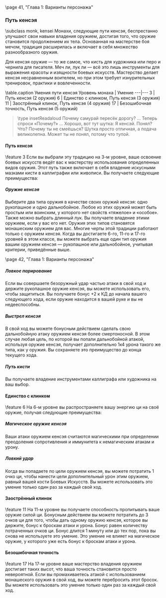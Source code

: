 \page 41, "Глава 1: Варианты персонажа"
### Путь кенсэя
\subclass monk, kensei
Монахи, следующие пути кенсэя, беспрестанно улучшают свои навыки владения оружием, достигая того, что оружие становится продолжением их тела. Основанная на мастерстве боя мечом, традиция расширилась и включает в себя множество разнообразного оружия.

Для кенсэя оружие — то же самое, что кисть для художника или перо и чернила для писателя. Меч ли, лук ли — всё это лишь инструменты для выражения красоты и изящности боевых искусств. Мастерство делает кенсэя несравненным воителем, но при этом требует изнурительных тренировок, практики и вовлеченности.

\table.caption Умения пути кенсэя
Уровень монаха | Умение
---|---
3 | Путь кенсэя (2 оружия)
6 | Единство с клинком, Путь кенсэя (3 оружия)
11 | Заострённый клинок, Путь кенсэя (4 оружия)
17 | Безошибочная точность, Путь кенсэя (5 оружий)

> \type insetReadaloud
> Почему самурай пересёк дорогу? ... Теперь спроси «Почему?» ... Хорошо, вот тут шутка: Я кенсэй. Понял? Что? Почему ты не смеёшься? Шутка просто отличная, а подача великолепна. Может ты не понял, потому что тупой.

#### Путь кенсэя
\feature 3
Если вы выбрали эту традицию на 3-м уровне, ваше освоение боевых искусств ведёт вас к мастерству использования определенных видов оружия. Этот путь также включает в себя владение искусными мазками кисти в каллиграфии или живописи. Вы получаете следующие преимущества:

##### Оружие кенсэя
Выберите два типа оружия в качестве своих оружий кенсэя: одно рукопашное и одно дальнобойное. Любое из этих оружий может быть простым или воинским, у которого нет свойств «тяжелое» и «особое». Также можно выбрать длинный лук. Вы получаете владение этими оружием, если у вас его нет. Оружия этих типов становятся монашеским оружием для вас. Многие черты этой традиции работают только с оружием кенсэя. Когда вы достигаете 6-го, 11-го и 17-го уровней в этом классе, вы можете выбрать еще один тип оружия вашим оружием кенсэя — рукопашное или дальнобойное, учитывая критерии, приведённые выше.

\page 42, "Глава 1: Варианты персонажа"
##### Ловкое парирование
Если вы совершаете безоружный удар частью атаки в свой ход и держите рукопашное оружие кенсэя, вы можете использовать его, чтобы защититься. Вы получаете бонус +2 к КД до начала вашего следующего хода, если оружие находится в вашей руке и вы не недееспособны.

##### Выстрел кенсэя
В свой ход вы можете бонусным действием сделать свою дальнобойную атаку оружием кенсэя более смертоносной. В этом случае любая цель, по которой вы попали дальнобойной атакой, используя оружие кенсэя, получает дополнительно 1к4 урона такого же типа, как у оружия. Вы сохраняете это преимущество до конца текущего хода.

##### Путь кисти
Вы получаете владение инструментами каллиграфа или художника на ваш выбор.

#### Единство с клинком
\feature 6
На 6-м уровне вы распространяете вашу энергию ци на своё оружие, получая следующие преимущества:

##### Магическое оружие кенсэя
Ваши атаки оружием кенсэя считаются магическими при определении преодоления сопротивления и иммунитета к немагическим атакам и урону.

##### Ловкий удар
Когда вы попадаете по цели оружием кенсэя, вы можете потратить 1 очко ци, чтобы нанести цели дополнительный урон этим оружием, равный вашей кости Боевых Искусств. Вы можете использовать это умение только один раз за каждый свой ход.

#### Заострённый клинок
\feature 11
На 11-м уровне вы получаете способность пропитывать ваше оружие силой ци. Бонусным действием вы можете потратить до 3 очков ци для того, чтобы дать одному оружию кенсэя, которое вы держите, бонус к броскам атаки и урона. Бонус равен количеству потраченных очков ци. Бонус длится 1 минуту или до тех пор, пока вы снова не используете это умение. Это умение не влияет на магическое оружие, у которого уже есть бонус к броскам атаки и урона.

#### Безошибочная точность
\feature 17
На 17-м уровне ваше мастерство владения оружием достигает таких высот, что ваша точность становится просто невероятной. Если вы промахиваетесь атакой с использованием монашеского оружия в свой ход, вы можете перебросить этот бросок. Вы можете использовать это умение только один раз за каждый свой ход.
